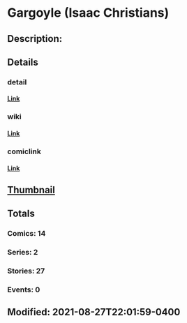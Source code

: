 # Gargoyle (Isaac Christians)
## Description: 
## Details
### detail
#### [Link](http://marvel.com/characters/766/gargoyle?utm_campaign=apiRef&utm_source=225578a89fc76f3d20fbffda5d17a88d)
### wiki
#### [Link](http://marvel.com/universe/Gargoyle%20(Isaac%20Christians)?utm_campaign=apiRef&utm_source=225578a89fc76f3d20fbffda5d17a88d)
### comiclink
#### [Link](http://marvel.com/comics/characters/1012512/gargoyle_isaac_christians?utm_campaign=apiRef&utm_source=225578a89fc76f3d20fbffda5d17a88d)
## [Thumbnail](http://i.annihil.us/u/prod/marvel/i/mg/b/40/image_not_available.jpg)
## Totals
### Comics: 14
### Series: 2
### Stories: 27
### Events: 0
## Modified: 2021-08-27T22:01:59-0400